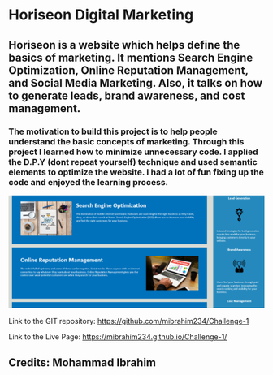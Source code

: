 # Horiseon Digital Marketing  

## Horiseon is a website which helps define the basics of marketing. It mentions Search Engine Optimization, Online Reputation Management, and Social Media Marketing. Also, it talks on how to generate leads, brand awareness, and cost management. 

### The motivation to build this project is to help people understand the basic concepts of marketing. Through this project I learned how to minimize unnecessary code. I applied the D.P.Y (dont repeat yourself) technique and used semantic elements to optimize the website. I had a lot of fun fixing up the code and enjoyed the learning process.


![Horiseon Marketing Screenshot](./assets/images/horry1.png)

Link to the GIT repository: https://github.com/mibrahim234/Challenge-1

Link to the Live Page: https://mibrahim234.github.io/Challenge-1/

## Credits: Mohammad Ibrahim